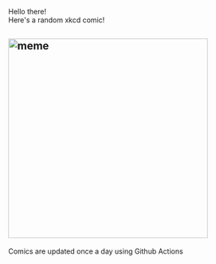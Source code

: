 Hello there! <br>Here's a random xkcd comic!<br>
## <img src="https://imgs.xkcd.com/comics/social_media.png" alt="meme" width="400"/><br>
Comics are updated once a day using Github Actions